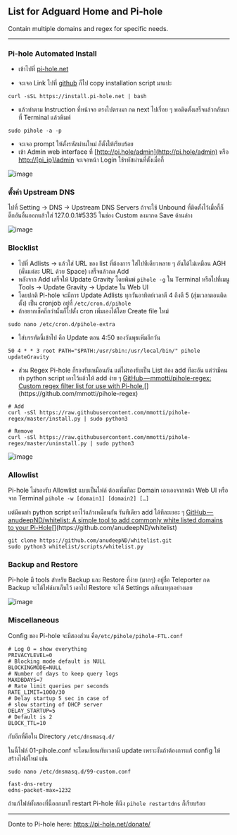 ## List for Adguard Home and Pi-hole
Contain multiple domains and regex for specific needs.

----------
### Pi-hole Automated Install

* เข้าไปที่ [pi-hole.net](https://pi-hole.net/)

* จะเจอ Link ไปที่ [github](https://github.com/pi-hole/pi-hole/#one-step-automated-install) ก็ไป copy installation script มาแปะ
```
curl -sSL https://install.pi-hole.net | bash
```

* แล้วทำตาม​ Instruction ที่หน้าจอ ตรงไปตรงมา กด next ไปเรื่อย ๆ พอติดตั้งเสร็จแล้วกลับมาที่ Terminal แล้วพิมพ์ 
```
sudo pihole -a -p
```
* จะเจอ prompt ให้ตั้งรหัสผ่านใหม่ ก็ตั้งให้เรียบร้อย
* เข้า Admin web interface ที่ [http://pi.hole/admin](http://pi.hole/admin) หรือ [http://[pi_ip]/admin](http://[pi_ip]/admin) จะเจอหน้า Login ใช้รหัสผ่านที่ตั้งเมื่อกี้

![image](https://user-images.githubusercontent.com/13798838/209172320-e1106354-2187-4d80-b1d1-326af103fc7b.png)


### ตั้งค่า Upstream DNS

ไปที่ Setting → DNS → Upstream DNS Servers ถ้าจะใช้ Unbound ที่ติดตั้งไว้เมื่อกี้ก็ติ๊กอันอื่นออกแล้วใส่ 127.0.0.1#5335 ในช่อง Custom ลงมากด Save ด้านล่าง

![image](https://user-images.githubusercontent.com/13798838/209172546-2e8e890d-1f42-43b7-b94e-304402808008.png)


### Blocklist

* ไปที่ Adlists → แล้วใส่ URL ของ list ที่ต้องการ ใส่ไปทีเดียวหลาย ๆ อันได้ไม่เหมือน AGH (คั่นแต่ละ URL ด้วย Space) เสร็จแล้วกด Add
* หลังจาก Add เสร็จให้ Update Gravity โดยพิมพ์ `pihole -g` ใน Terminal หรือไปที่เมนู Tools → Update Gravity → Update ใน Web UI
* โดยปกติ Pi-hole จะมีการ Update Adlists ทุกวันอาทิตย์เวลาตี 4 ถึงตี 5 (สุ่มเวลาตอนติดตั้ง) เป็น cronjob อยู่ที่ `/etc/cron.d/pihole`
*  ถ้าอยากเช็คถี่กว่านั้นก็ไปตั้ง cron เพิ่มเองได้โดย Create file ใหม่ 
```
sudo nano /etc/cron.d/pihole-extra
```
* ใส่บรรทัดนี้เข้าไป คือ Update ตอน 4:50 ของวันพุธเพิ่มอีกวัน
```
50 4 * * 3 root PATH="$PATH:/usr/sbin:/usr/local/bin/" pihole updateGravity
```
* ส่วน Regex Pi-hole ก็รองรับเหมือนกัน แต่ไม่รองรับเป็น List ต้อง add ทีละอัน แต่ว่ามีคนทำ python script เอาไว้แล้วให้ add ง่าย ๆ [GitHub — mmotti/pihole-regex: Custom regex filter list for use with Pi-hole.](https://github.com/mmotti/pihole-regex "https://github.com/mmotti/pihole-regex")[](https://github.com/mmotti/pihole-regex)
```
# Add  
curl -sSl https://raw.githubusercontent.com/mmotti/pihole-regex/master/install.py | sudo python3

# Remove  
curl -sSl https://raw.githubusercontent.com/mmotti/pihole-regex/master/uninstall.py | sudo python3
```

![image](https://user-images.githubusercontent.com/13798838/209172781-17971f90-9fc5-47b1-8541-af7a23a7c13d.png)


### Allowlist

Pi-hole ไม่รองรับ Allowlist แบบเป็นไฟล์ ต้องเพิ่มทีละ Domain เอาเองจากหน้า Web UI หรือจาก Terminal `pihole -w [domain1] [domain2] […]`

แต่มีคนทำ python script เอาไว้แล้วเหมือนกัน รันทีเดียว add ได้ทีละเยอะ ๆ [GitHub — anudeepND/whitelist: A simple tool to add commonly white listed domains to your Pi-Hole](https://github.com/anudeepND/whitelist "https://github.com/anudeepND/whitelist")[](https://github.com/anudeepND/whitelist)
```
git clone https://github.com/anudeepND/whitelist.git  
sudo python3 whitelist/scripts/whitelist.py
```


### Backup and Restore

Pi-hole มี tools สำหรับ Backup และ Restore ที่ง่าย (มากๆ) อยู่ชื่อ Teleporter กด Backup จะได้ไฟล์มาเก็บไว้ เอาไป Restore จะได้ Settings กลับมาทุกอย่างเลย

![image](https://user-images.githubusercontent.com/13798838/209172928-4f1d825a-f462-4ea0-8064-e813eef5059a.png)


### Miscellaneous

Config ของ Pi-hole จะมีสองส่วน คือ`/etc/pihole/pihole-FTL.conf`
```
# Log 0 = show everything  
PRIVACYLEVEL=0  
# Blocking mode default is NULL  
BLOCKINGMODE=NULL  
# Number of days to keep query logs  
MAXDBDAYS=7  
# Rate limit queries per seconds  
RATE_LIMIT=1000/30  
# Delay startup 5 sec in case of   
# slow starting of DHCP server  
DELAY_STARTUP=5  
# Default is 2  
BLOCK_TTL=10
```
กับอีกที่คือใน Directory `/etc/dnsmasq.d/`

ในนี้ไฟล์ 01-pihole.conf จะโดนเขียนทับเวลามี update เพราะงั้นถ้าต้องการแก้ config ให้สร้างไฟล์ใหม่ เช่น

```
sudo nano /etc/dnsmasq.d/99-custom.conf
```
```
fast-dns-retry  
edns-packet-max=1232
```
ถ้าแก้ไฟล์ทั้งสองที่นี้ออกมาก็ restart Pi-hole ทีนึง `pihole restartdns` ก็เรียบร้อย

----------

Donte to Pi-hole here: https://pi-hole.net/donate/

